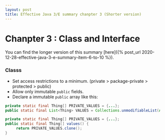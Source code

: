 ```yaml
---
layout: post
title: Effective Java 3/E summary chanpter 3 (Shorter version)
---
```


# Chanpter 3 : Class and Interface

You can find the longer version of this summary [here]({% post_url 2020-12-28-effective-java-3-e-summary-item-6-to-10 %}).

### Classs
- Set access restrictions to a minimum. (private > package-private > protected > public)
- Allow only immutable `public` fields.
- Declare a immutable `public` array like this:
```java
private static final Thing[] PRIVATE_VALUES = {...};
public static final List<Thing> VALUES = Collections.unmodifiableList(Arrays.asList(PRIVATE_VALUES));
```
```java
private static final Thing[] PRIVATE_VALUES = {...};
public static final Thing[] values() {
     return PRIVATE_VALUES.clone();
}
```

     